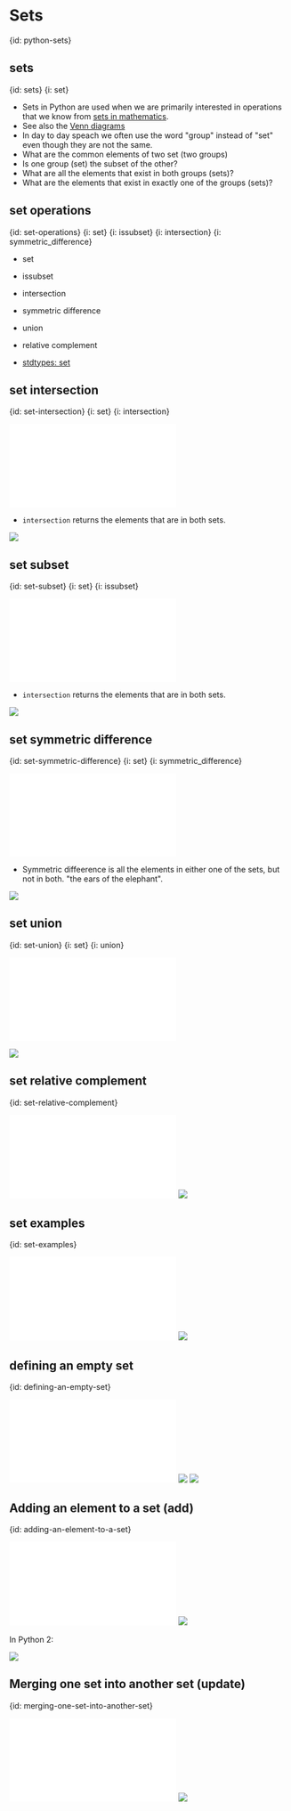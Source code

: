 # Sets
{id: python-sets}

## sets
{id: sets}
{i: set}


* Sets in Python are used when we are primarily interested in operations that we know from [sets in mathematics](https://en.wikipedia.org/wiki/Set_(mathematics)).
* See also the [Venn diagrams](https://en.wikipedia.org/wiki/Venn_diagram)
* In day to day speach we often use the word "group" instead of "set" even though they are not the same.
* What are the common elements of two set (two groups)
* Is one group (set) the subset of the other?
* What are all the elements that exist in both groups (sets)?
* What are the elements that exist in exactly one of the groups (sets)?


## set operations
{id: set-operations}
{i: set}
{i: issubset}
{i: intersection}
{i: symmetric_difference}


* set
* issubset
* intersection
* symmetric difference
* union
* relative complement

* [stdtypes: set](http://docs.python.org/library/stdtypes.html#set)


## set intersection
{id: set-intersection}
{i: set}
{i: intersection}

![](examples/sets/intersection.py)

* `intersection` returns the elements that are in both sets.

![](examples/sets/intersection.out)

## set subset
{id: set-subset}
{i: set}
{i: issubset}

![](examples/sets/subset.py)

* `intersection` returns the elements that are in both sets.

![](examples/sets/subset.out)


## set symmetric difference
{id: set-symmetric-difference}
{i: set}
{i: symmetric_difference}

![](examples/sets/difference.py)

* Symmetric diffeerence is all the elements in either one of the sets, but not in both. "the ears of the elephant".

![](examples/sets/difference.out)


## set union
{id: set-union}
{i: set}
{i: union}

![](examples/sets/union.py)

![](examples/sets/union.out)

## set relative complement
{id: set-relative-complement}


![](examples/sets/relative_complement.py)
![](examples/sets/relative_complement.out)


## set examples
{id: set-examples}

![](examples/sets/try_set.py)
![](examples/sets/try_set.out)


## defining an empty set
{id: defining-an-empty-set}

![](examples/sets/empty.py)
![](examples/sets/empty.out)
![](examples/sets/empty2.out)


## Adding an element to a set (add)
{id: adding-an-element-to-a-set}

![](examples/sets/add_elements.py)
![](examples/sets/add_elements.out)

In Python 2:

![](examples/sets/add_elements2.out)


## Merging one set into another set (update)
{id: merging-one-set-into-another-set}

![](examples/sets/merge_sets.py)
![](examples/sets/merge_sets.out)





